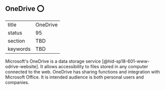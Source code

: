 ## OneDrive :o:


|          |          |
| -------- | -------- |
| title    | OneDrive |
| status   | 95       |
| section  | TBD      |
| keywords | TBD      |




Microsoft's OneDrive is a data storage service
 [@hid-sp18-601-www-odrive-website]. It allows accessibility to files
stored in any computer connected to the web. OneDrive has sharing
functions and integration with Microsoft Office. It is intended audience
is both personal users and companies.
